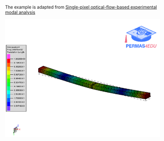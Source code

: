 The example is adapted from [Single-pixel optical-flow-based experimental modal analysis](https://doi.org/10.1016/j.ymssp.2023.110686)

![First mode shape of a notched beam](notched_beam_01.gif)
